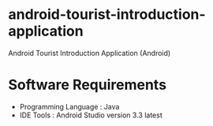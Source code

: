 # android-tourist-introduction-application
Android Tourist Introduction Application (Android)

# Software Requirements
- Programming Language : Java
- IDE Tools : Android Studio version 3.3 latest

